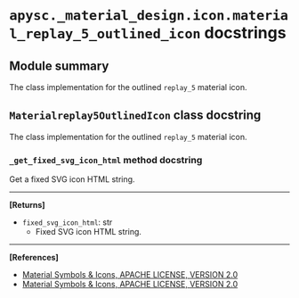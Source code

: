 # `apysc._material_design.icon.material_replay_5_outlined_icon` docstrings

## Module summary

The class implementation for the outlined `replay_5` material icon.

## `Materialreplay5OutlinedIcon` class docstring

The class implementation for the outlined `replay_5` material icon.

### `_get_fixed_svg_icon_html` method docstring

Get a fixed SVG icon HTML string.<hr>

**[Returns]**

- `fixed_svg_icon_html`: str
  - Fixed SVG icon HTML string.

<hr>

**[References]**

- [Material Symbols & Icons, APACHE LICENSE, VERSION 2.0](https://fonts.google.com/icons?icon.size=24&icon.color=%23e8eaed)
- [Material Symbols & Icons, APACHE LICENSE, VERSION 2.0](https://www.apache.org/licenses/LICENSE-2.0.html)